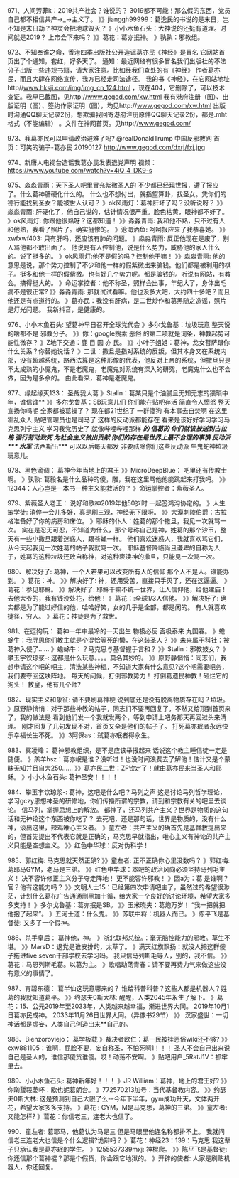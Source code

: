 971、人间芳菲k：2019共产社会？谁说的？
3019都不可能！那么假的东西，党员自己都不相信共产→_→主义了。
》》jianggh99999：葛逸民的书说的是末日，岂不知是末日劫？神灵会把地球毁灭？
》小小木鱼石头：大神说的还挺有道理。时间就是2019？
上帝会下来吗？
》》葛花：葛亦抿神。
》孰孰：邪教组。

972、不知奉谁之命，香港四季出版社公开造谣葛亦民《神经》是冒名
它网站首页出了个通知，套红，好多天了。
通知：最近网络有很多冒名我们出版社的不法分子出版一些违规书籍，请大家注意。比如经我们查处的有《神经》 作者葛亦民，而且大肆在网络宣传，我方已经走司法途径。
我的书《神经》，在它网站地址 http//www.hksji.com/img/img_cn_124.html ，现在404，它删除了，可以技术查证。我早已截图，见http://www.gegod.com/xw.html
我有港府注册（图）、出版证明（图）、签约作家证明（图），均见http://www.gegod.com/xw.html
出版时沟通QQ聊天记录2份，想欺骗我回寄港府注册原件QQ聊天记录2份，都是.mht格式（不能编辑） 。文件在神网首页。见http://www.gegod.com/

973、我葛亦民可以申请政治避难了吗?
@realDonaldTrump 
中国反邪教网  首页：可笑的骗子-葛亦民
20190127
http://www.gegod.com/dxrj/fxj.jpg

974、新唐人电视台造谣我葛亦民发表退党声明
视频：
https://www.youtube.com/watch?v=4iQ_4_DK9-s

975、淼淼青雨：天下圣人吧里冒充紫微圣人的
不少都已经现世报，遭了报应了。什么葛神肝硬化什么的。
什么也不想付出，就指望算卦，找圣女。凭你们的德行能找到圣女？能被世人认可？
》ok风雨灯：葛神肝坏了吗？没听说呀？
》》淼淼青雨: 肝硬化了，他自己说的，估计情况很严重。脸色枯黄，眼神都不好了。
》ok风雨灯: 你跟他很熟呀？这都知道！
》》淼淼青雨: 我和他不熟，只不过有人和他熟，我看了照片了。确实挺惨的。
》沧海洒鱼: 呵呵报应来了我恭喜她。
》》xwfxwf403: 只有肝吗，还应该有肺的问题。
》淼淼青雨: 反正他现在是废了，别人骂他都不敢出面了。
 他说是有人控制他，说是什么势力，威胁他的家人什么的。说了挺多的。
》ok风雨灯:他不是假的吗？控制他干嘛！
》》淼淼青雨: 他的意思是说，那个势力控制了不少和他一样的假紫微出来骗钱。他们都是被利用的棋子。挺多和他一样的假紫微。也有好几个势力呢。都是骗钱的。听说有网站，有教会。搞得挺大的。
》命运掌控者：他不称圣，照样会出事，年纪大了，身体出毛病不是很正常?
》》淼淼青雨: 那就试试看嘛。他也没多大吧，大约四十多吧？而且他还是有点道行的。
》葛亦民：我没有肝病，是二世炒作和葛黑随之造谣，照片是灯光问题。
我新抖音，是健康的。

976、小小木鱼石头:   望葛神早日召开全球党代会
》多尔戈鲁基：垃圾玩意 整天说的啥都不是 邪教分子。
》》你：google搜索 恶俗 的第二项就是词条，神教起势可能性微存？
》Z地下交通：鹿 目 圆 亦 民。
》》小叶子姐姐：葛神，龙女菩萨跟你什么关系？你替她说话？
》二世：撒旦是指对系统的反叛，但其本身又在系统内部，没有超越系统，路西法算是这种形像的代表，他反对上帝的系统，但撒旦只是不太成熟的小魔鬼，不是老魔鬼，老魔鬼对系统有深入的研究，老魔鬼什么也不会做，因为是多余的。
由此看来，葛神是老魔鬼。

977、缘起缘灭133： 圣哉我大葛
》Stalin：葛某只是个油腻且无知无志的猥琐中年，谁信谁**
》》多尔戈鲁基：SB玩意儿们 你们能在贴吧存活 简直令人愤怒 整天宣扬你吗呢 全家都被葛操了？ 现在都21世纪了 一群傻狗 有本事去自焚啊 在这里霍乱众人 贴吧管理员也是司马了 这样的反动派都能存在 看来是该好好学习学习马克思列宁主义 学习我党历史了 就像哔哩哔哩那样 ***的 信葛的 你们就该被送到古拉格 强行劳动致死 为社会主义做出贡献 你们的存在是世界上最不合理的事情 反动派 *** 水军*** 法西斯卐***
可以以后每天都发 非要祛除你们这些反动派 牛鬼蛇神垃圾玩意儿。

978、黑色滴调： 葛神今年当地上的君王
》》MicroDeepBlue： 吧里还有传教士啊。
》孰孰: 葛毅名是什么品种的傻，雕，我在这里骂他他能跳起来打我吗。
》》12344：人心岂是一本书一种主义能救活的？
》命运掌控者：紫薇圣人。

979、紫薇圣人老王： 说好和歌神2019年他50岁时
一起签鸿沟协定的。
》人生笨学徒: 消停一会儿多好，真是刷三观，神经无下限呀。
》》大漠刺陵伯爵：古拉格准备好了你的病房和床位。
》耶稣的仆人：姓葛的那个撒旦，我见一次就骂一次。
实在是忍无可忍，不知道为什么，那个号称自己是神，姓葛的那个沙币，整天有一些小撒旦跟着迷惑人，跟苍蝇一样。
他们喜欢迷惑人，我就喜欢骂它们，从今天起我见一次姓葛的帖子我就骂一次。
耶稣基督降临尚且谦卑的自称为人子，姓葛的这种垃圾还敢自称神，对这种亵渎神的撒旦，只能见一次骂一次。

980、解决好了:  葛神，一个人若果可以改变所有人的信仰
那个人不是人。谁能办到。
》葛花：神。
》》解决好了: 神，还用受苦，直接只手灭了，还在这逼逼。
》葛花：参见耶稣。
》》解决好了: 耶稣干嘛不统一世界，让人信仰他，给他建庙！去他大爷的，我有钱没处花，给他！
》葛花：:全球1/3人信他。
》》解决好了: 确实都是为了能过好信的他，哈哈好笑，女的几乎是全部，都是闲的。
有人就喜欢捷径，穷人。
》葛花：神徒是为了救世。

981、在逗狗玩： 葛神一年中最冷的一天出生
物极必反 否极泰来 九国春。
》蟾蜍牛：我寻思你们教主就是个混恰等死的懒，在这装圣人？
》》未来属于科社：被葛神入侵了……
》蟾蜍牛：？马克思与基督握手言和？
》》Stalin：邪教妓女？
》攀玉宇饮琼浆-: 这都是什么玩意。。。。莫名其妙的。
》》原野静悄悄：同志们，我想申请这个吧的吧主，清洗某些神棍，不知道大家有什么意见?这个吧需要吧务，我们要夺回这块阵地。
每天的问候，打倒邪教势力！
打倒葛遗民神教！砸烂它的狗头！
教皇，他有几个师?

982、现实主义和象征:  请不要刷葛神梗
说到底还是没有脱离物质存在吗？垃圾。
》原野静悄悄：对于那些神教的帖子，同志们不要再回复了，不然又给顶到首页来了，我的做法是 看到他们发一个我就发两个，等到申请上吧务那天再回过头来清理。
刚才回复了几句发现不对，首页又全是他们的帖子了。
打死葛亦珉者永远快乐幸福长生不死。
》》3阿保as：弑葛亦珉者得永生。

983、冥凌峰：  葛神邪教组织，是不是应该举报起来
话说这个教主睡信徒一定是随便。
》羔羊hsz：葛亦岷是谁？没听过！也没时间浪费去了解他！估计又是个蒙昧无知并且自大250……
》》葛亦民二世：ZF钦定了！就由葛亦民来当圣人和耶稣。
》小小木鱼石头: 葛神圣安！！！！

984、攀玉宇饮琼浆-:   葛神，这吧是什么吧？马列之声
这是讨论马列哲学理论，学习gczy思想神圣的研修地，你们传播所谓的宗教，请到和宗教有关的吧里去谈论。
信马列，掌握思想上的解放。
都神了，还马列共产主义？世界是物质的这句话和无神论这个东西被你吃了？
去死吧，还是那句话，世界是物质的，没有什么神，滚出这里，辣鸡唯心主义者。
》童左者：共产主义的确首先是基督教提出来的，但首先提出不代表它就是正确的，马克思早就指出，唯心主义有神论的共产主义只能是空想主义。
》》红色中华球：反对伪科学！

985、郭红梅:  马克思就天然正确?
》》童左者: 正不正确你心里没数吗？
》郭红梅: 葛耶马GYM，老马是三弟。
》》红色中华球：本吧的政治风向必须坚持马列毛主义！
决不容许修正主义分子夺走阵地！
更不能容许邪教！
》因a为：葛 是谁啊？官？他有这能力吗？
》》文明人士15：已经第四次申请吧主了，虽然过的希望很渺茫，计划什么葛花广告通通删黑加十循，给大家一个良好的讨论环境，希望大家多多支持！
》多尔戈鲁基：葛亦抿是SB。
》》玉米晓夫：葛炮万岁！
“我一把就把他抱了起来”。
》五河士道：什么鬼。
》》苏联中将：机器人而已。
》陈平飞是基督徒:   又多了一个假神。

986、杀手皇后： 葛神他，神。
》浙北联邦总统。：毫无脑控能力的邪教。草生不堪。
》》MarsD：退党是谁安排的，太草了。
》满天红旗飘扬：就没人把这群傻子拖进five seven干部学校去学习吗。
我只信马列斯毛等人，别的，我不信。
》》葛花：马恩列斯毛葛。以葛为主。
》歌唱动荡青春：请不要再费力气来做这些没有意义的事情了。

987、育碧东德：  葛半仙这玩意哪来的？
谁给科普科普？这些人都是机器人？姓葛的我就知道葛平。
》》约瑟夫0斯大林: 醒醒，人类2045年永生了解下。
》葛花：15、公元2019年至2033年，人类越来越幸福，渐进世界大同。
2019年10月1日葛亦民成神。
2033年11月26日世界大同。（异像书29节）
》》 汉家盛世：一切神话都是虚妄，人类自己创造出来**自己的。

988、Bienzoroviejo：  葛学板载
》裁决者欧仁：葛一民被挂恶俗wiki还不够?
》》cxw881105：谁啊，屁脸不要，妄自称圣，不怕死啊1！！！
圣人不会自己出来说自己是圣人的，谁信那傻货谁傻。哎！动荡不安啊。
》贴吧用户_5RatJ1V：抓牢里去。

989、小小木鱼石头:   葛神新年好！！！
》JR William：葛神，地上的君王好?
》》你啲靉莪葽吥：欧也妮葛朗台。
》772570213加号：当代基督教内容。
》》约瑟夫0斯大林:  这是预测到自己大限了么--今年下半年，gym成功升天，文体两开花，希望大家多多支持。
》葛花 : GYM，M是马克思，葛神的三弟。
》》童左者: 又能怎样?
》葛花：你信老三，连老大也信了。

990、童左者:   葛耶马，他葛认为马是三
但是马眼里他连名称都排不上。
我就问信老三连老大也信是个什么逻辑?诡辩吗？
》葛花：神经23：139：马克思:我这辈子只承认我是葛亦珉的学生。
》1255537339mxj: 神棍爬。
》》陈平飞是基督徒:  你还信那个葛神棍？那是个假货，你会跟它地狱的。
》开辟的使者: 人家是刷贴机器人，你还回复。